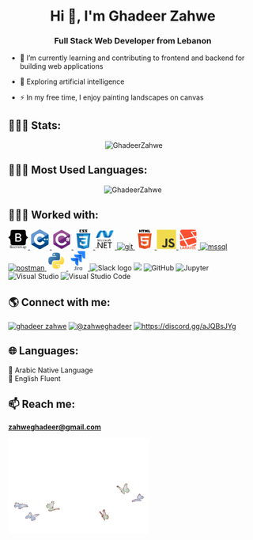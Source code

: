 <h1 align="center">Hi 👋, I'm Ghadeer Zahwe </h1>
<h3 align="center">Full Stack Web Developer from Lebanon  </h3> 

- :telescope: I’m currently learning and contributing to frontend and backend for building web applications

- :seedling: Exploring artificial intelligence

- :zap: In my free time, I enjoy painting landscapes on canvas
  
## 👨🏻‍💻 Stats:
<p align="center">&nbsp;<img align="center" src="https://github-readme-stats.vercel.app/api?username=GhadeerZahwe&show_icons=true&locale=en" alt="GhadeerZahwe" /></p>


## 👨🏻‍💻 Most Used Languages:
<p align="center"><img align="center" src="https://github-readme-stats.vercel.app/api/top-langs?username=GhadeerZahwe&show_icons=true&locale=en&layout=compact" alt="GhadeerZahwe" /></p>


  ## 👨🏻‍💻 Worked with:
<p align="left"> <a href="https://getbootstrap.com" target="_blank" rel="noreferrer"> <img src="https://raw.githubusercontent.com/devicons/devicon/master/icons/bootstrap/bootstrap-plain-wordmark.svg" alt="bootstrap" width="40" height="40"/> </a> <a href="https://www.w3schools.com/cpp/" target="_blank" rel="noreferrer"> <img src="https://raw.githubusercontent.com/devicons/devicon/master/icons/cplusplus/cplusplus-original.svg" alt="cplusplus" width="40" height="40"/> </a> <a href="https://www.w3schools.com/cs/" target="_blank" rel="noreferrer"> <img src="https://raw.githubusercontent.com/devicons/devicon/master/icons/csharp/csharp-original.svg" alt="csharp" width="40" height="40"/> </a> <a href="https://www.w3schools.com/css/" target="_blank" rel="noreferrer"> <img src="https://raw.githubusercontent.com/devicons/devicon/master/icons/css3/css3-original-wordmark.svg" alt="css3" width="40" height="40"/> </a> <a href="https://dotnet.microsoft.com/" target="_blank" rel="noreferrer"> <img src="https://raw.githubusercontent.com/devicons/devicon/master/icons/dot-net/dot-net-original-wordmark.svg" alt="dotnet" width="40" height="40"/> </a> <a href="https://git-scm.com/" target="_blank" rel="noreferrer"> <img src="https://www.vectorlogo.zone/logos/git-scm/git-scm-icon.svg" alt="git" width="40" height="40"/> </a> <a href="https://www.w3.org/html/" target="_blank" rel="noreferrer"> <img src="https://raw.githubusercontent.com/devicons/devicon/master/icons/html5/html5-original-wordmark.svg" alt="html5" width="40" height="40"/> </a> <a href="https://developer.mozilla.org/en-US/docs/Web/JavaScript" target="_blank" rel="noreferrer"> <img src="https://raw.githubusercontent.com/devicons/devicon/master/icons/javascript/javascript-original.svg" alt="javascript" width="40" height="40"/> </a> <a href="https://laravel.com/" target="_blank" rel="noreferrer"> <img src="https://raw.githubusercontent.com/devicons/devicon/master/icons/laravel/laravel-plain-wordmark.svg" alt="laravel" width="40" height="40"/> </a> <a href="https://www.microsoft.com/en-us/sql-server" target="_blank" rel="noreferrer"> <img src="https://www.svgrepo.com/show/303229/microsoft-sql-server-logo.svg" alt="mssql" width="40" height="40"/> </a> <a href="https://postman.com" target="_blank" rel="noreferrer"> <img src="https://www.vectorlogo.zone/logos/getpostman/getpostman-icon.svg" alt="postman" width="40" height="40"/> </a> <a href="https://www.python.org" target="_blank" rel="noreferrer"> <img src="https://raw.githubusercontent.com/devicons/devicon/master/icons/python/python-original.svg" alt="python" width="40" height="40"/>
<!-- Jira -->
<a href="https://www.atlassian.com/software/jira" target="_blank" rel="noreferrer"> <img src="https://raw.githubusercontent.com/devicons/devicon/1119b9f84c0290e0f0b38982099a2bd027a48bf1/icons/jira/jira-original-wordmark.svg" alt="jira" width="40" height="40"/> </a>
<img src="https://d33wubrfki0l68.cloudfront.net/440eab0e0067a780b31c30b775d4a6aeb45bb684/addc7/assets/images/tool-icons/slack.png" alt="Slack logo" style="width:40px">
<img src="https://cdn.icon-icons.com/icons2/2699/PNG/64/asana_logo_icon_167830.png">
<img alt="GitHub" src="https://img.shields.io/badge/GitHub-181717?logo=github&logoColor=white&style=flat" />
<img alt="Jupyter" src="https://img.shields.io/badge/Jupyter-F37626?style=for-the-badge&logo=jupyter&logoColor=white&style=flat" />
<img alt="Visual Studio" src="https://img.shields.io/badge/Visual Studio-5C2D91?logo=visual+studio&logoColor=white&style=flat" />
<img alt="Visual Studio Code" src="https://img.shields.io/badge/Visual Studio Code-007ACC?logo=visual+studio+code&logoColor=white&style=flat" />  
</p>

## 🌎 Connect with me:
<p align="left">
<a href="https://linkedin.com/in/ghadeer zahwe" target="blank"><img align="center" src="https://raw.githubusercontent.com/rahuldkjain/github-profile-readme-generator/master/src/images/icons/Social/linked-in-alt.svg" alt="ghadeer zahwe" height="30" width="40" /></a>
<a href="https://www.hackerrank.com/@zahweghadeer" target="blank"><img align="center" src="https://raw.githubusercontent.com/rahuldkjain/github-profile-readme-generator/master/src/images/icons/Social/hackerrank.svg" alt="@zahweghadeer" height="30" width="40" /></a>
<a href="https://discord.gg/https://discord.gg/aJQBsJYg" target="blank"><img align="center" src="https://raw.githubusercontent.com/rahuldkjain/github-profile-readme-generator/master/src/images/icons/Social/discord.svg" alt="https://discord.gg/aJQBsJYg" height="30" width="40" /></a>
</p>

## 🌐 Languages:
<p>
  🚩 Arabic Native Language
  <br/>
  🚩 English Fluent
</p>

## 📫 Reach me:
**zahweghadeer@gmail.com**

 <img align=in the middle width=285 src="https://github.com/NidaYucedal/NidaYucedal/blob/main/3ee1d196a1548df00e138154961a4be5.gif" />
